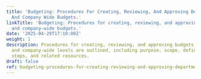 ```yaml
---
title: 'Budgeting: Procedures For Creating, Reviewing, And Approving Departmental
  And Company Wide Budgets.'
linkTitle: 'Budgeting: Procedures for creating, reviewing, and approving departmental
  and company-wide budgets.'
date: '2025-04-29T17:10:00Z'
weight: 1
description: Procedures for creating, reviewing, and approving budgets at both departmental
  and company-wide levels are outlined, including purpose, scope, definitions, process
  steps, and related resources.
draft: false
ref: budgeting-procedures-for-creating-reviewing-and-approving-departmental-and-company-wide-budgets
---
```


